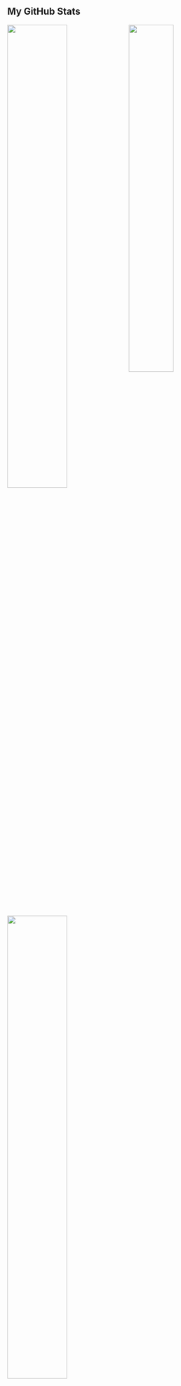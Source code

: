 ## My GitHub Stats
<img align="right" width="45%" padding="0" src="https://media1.tenor.com/m/-qBsG1HwR4oAAAAC/cat-dance-dancing-cat.gif"/>
<p align="left">
<a  href="https://github.com/emmajson">
    <img width="52%" src="https://github-readme-stats.vercel.app/api?username=EmmaJson&theme=great-gatsby&bg_color=000000&title_color=00d7ff&text_color=00d7ff&icon_color=00d7ff&hide_border=true&border_radius=0" />
</a>
  
<a href="https://github.com/emmajson">
  <img width="52%" src="http://github-readme-streak-stats.herokuapp.com/?user=EmmaJson&theme=great-gatsby&background=000000&hide_border=true&stroke=00d7ff&ring=00d7ff&fire=00d7ff&currStreakNum=00d7ff&sideNums=00d7ff&currStreakLabel=00d7ff&sideLabels=00d7ff&dates=00d7ff"> <a/>


  <img width="52%" src="https://i.imgur.com/Gbxx90A.gif">
</p>


### 🌐 Connect with me:
[![LinkedIn](https://img.icons8.com/fluency/48/000000/linkedin.png)](https://www.linkedin.com/in/emma-johansson2)
[![Email](https://img.icons8.com/fluency/48/000000/gmail-new.png)](mailto:emmamhm2@gmail.com)
[![GitHub](https://img.icons8.com/fluency/48/ffd700/github.png)](https://github.com/EmmaJson)


![Visitor Count](https://komarev.com/ghpvc/?username=EmmaJson&color=blue)
